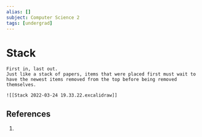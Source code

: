```yaml
---
alias: []
subject: Computer Science 2
tags: [undergrad]
---
```

# Stack

```ad-note
First in, last out.
Just like a stack of papers, items that were placed first must wait to have the newest items removed from the top before being removed themselves.
```

```ad-example
![[Stack 2022-03-24 19.33.22.excalidraw]] 
```

## References
1. 